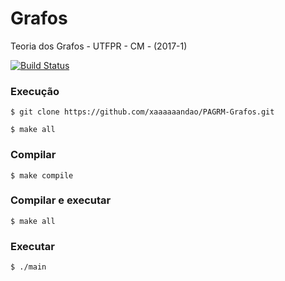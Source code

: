 # Grafos

Teoria dos Grafos - UTFPR - CM - (2017-1)

[![Build Status](https://travis-ci.org/xaaaandao/PAGRM-Grafos.svg?branch=master)](https://travis-ci.org/xaaaandao/PAGRM-Grafos)

### Execução

```
$ git clone https://github.com/xaaaaaandao/PAGRM-Grafos.git

$ make all
```

### Compilar

```
$ make compile
```

### Compilar e executar

```
$ make all
```

### Executar

```
$ ./main
```
